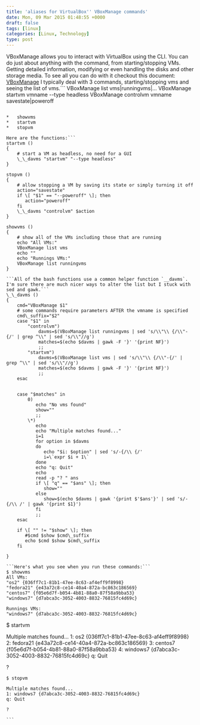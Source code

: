 ```yaml
---
title: 'aliases for VirtualBox'' VBoxManage commands'
date: Mon, 09 Mar 2015 01:48:55 +0000
draft: false
tags: [linux]
categories: [Linux, Technology]
type: post
---
```


VBoxManage allows you to interact with VirtualBox using the CLI. You can do just about anything with the command, from starting/stopping VMs. Getting detailed information, modifying or even handling the disks and other storage media. To see all you can do with it checkout this document: [VBoxManage](https://www.virtualbox.org/manual/ch08.html) I typically deal with 3 commands, starting/stopping vms and seeing the list of vms.```
VBoxManage list vms|runningvms|...
VBoxManage startvm vmname --type headless
VBoxManage controlvm vmname savestate|poweroff

```To make it easier I created some aliases for the above commands in my .bashrc as bash functions:

*   showvms
*   startvm
*   stopvm

Here are the functions:```
startvm ()
{
    # start a VM as headless, no need for a GUI
    \_\_davms "startvm" "--type headless"
}

stopvm ()
{
    # allow stopping a VM by saving its state or simply turning it off
    action="savestate"
    if \[ "$1" == "--poweroff" \]; then
       action="poweroff"
    fi
    \_\_davms "controlvm" $action
}

showvms ()
{
    # show all of the VMs including those that are running
    echo "All VMs:"
    VBoxManage list vms
    echo ""
    echo "Runnings VMs:"
    VBoxManage list runningvms
}

```All of the bash functions use a common helper function `__davms`. I'm sure there are much nicer ways to alter the list but I stuck with sed and gawk.```
\_\_davms ()
{
    cmd="VBoxManage $1"
    # some commands require parameters AFTER the vmname is specified
    cmd\_suffix="$2"
    case "$1" in
        "controlvm")
            davms=$(VBoxManage list runningvms | sed 's/\\"\\ {/\\"-{/' | grep ^\\" | sed 's/\\"//g')
            matches=$(echo $davms | gawk -F '}' '{print NF}')
            ;;
        "startvm")
            davms=$(VBoxManage list vms | sed 's/\\"\\ {/\\"-{/' | grep ^\\" | sed 's/\\"//g')
            matches=$(echo $davms | gawk -F '}' '{print NF}')
            ;;
    esac


    case "$matches" in
        0)
           echo "No vms found"
           show=""
           ;;
        \*)
           echo
           echo "Multiple matches found..."
           i=1
           for option in $davms
           do
              echo "$i: $option" | sed 's/-{/\\ {/'
              i=\`expr $i + 1\`
           done
           echo "q: Quit"
           echo 
           read -p "? " ans
           if \[ "q" == "$ans" \]; then
              show=""
           else
              show=$(echo $davms | gawk '{print $'$ans'}' | sed 's/-{/\\ /' | gawk '{print $1}')
           fi
           ;;
    esac

    if \[ "" != "$show" \]; then
       #$cmd $show $cmd\_suffix
       echo $cmd $show $cmd\_suffix
    fi

}

```Here's what you see when you run these commands:```
$ showvms
All VMs:
"os2" {036ff7c1-81b1-47ee-8c63-af4eff9f8998}
"fedora21" {e43a72c8-ce14-40a4-872a-bc863c186569}
"centos7" {f05e6d7f-b054-4b81-88a0-87f58a9bba53}
"windows7" {d7abca3c-3052-4003-8832-76815fc4d69c}

Runnings VMs:
"windows7" {d7abca3c-3052-4003-8832-76815fc4d69c}

``````
$ startvm

Multiple matches found...
1: os2 {036ff7c1-81b1-47ee-8c63-af4eff9f8998}
2: fedora21 {e43a72c8-ce14-40a4-872a-bc863c186569}
3: centos7 {f05e6d7f-b054-4b81-88a0-87f58a9bba53}
4: windows7 {d7abca3c-3052-4003-8832-76815fc4d69c}
q: Quit

? 

``````
$ stopvm

Multiple matches found...
1: windows7 {d7abca3c-3052-4003-8832-76815fc4d69c}
q: Quit

? 

```